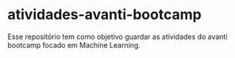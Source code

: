 # atividades-avanti-bootcamp

Esse repositório tem como objetivo guardar as atividades do avanti bootcamp focado em Machine Learning.